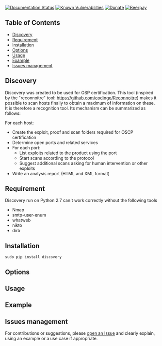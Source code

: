 [![Documentation Status](https://readthedocs.org/projects/discovery-tool/badge/?version=latest)](https://discovery-tool.readthedocs.io/en/latest/?badge=latest)
[![Known Vulnerabilities](https://snyk.io/test/github/EmilienPer/Discovery/badge.svg?targetFile=requirements.txt)](https://snyk.io/test/github/EmilienPer/Discovery?targetFile=requirements.txt)
[![Donate](https://img.shields.io/badge/donate-paypal-orange.svg)](https://www.paypal.me/EmilienPer)
[![Beerpay](https://beerpay.io/EmilienPer/Discovery/badge.svg?style=plastic)](https://beerpay.io/EmilienPer/Discovery)
## Table of Contents
   * [Discovery](#discovery)
   * [Requirement](#requirement)
   * [Installation](#installation)
   * [Options](#options)
   * [Usage](#usage)
   * [Example](#example)
   * [Issues management](#issues-management)
 
## Discovery
Discovery was created to be used for OSP certification.
This tool (inspired by the "reconnoitre" tool: https://github.com/codingo/Reconnoitre) makes it possible to scan hosts finally to obtain a maximum of information on these. It is therefore a recognition tool.
Its mechanism can be summarized as follows:

 For each host:
- Create the exploit, proof and scan folders required for OSCP certification
- Determine open ports and related services
- For each port:
    * List exploits related to the product using the port
    *  Start scans according to the protocol
    * Suggest additional scans asking for human intervention or other exploits
- Write an analysis report (HTML and XML format)
## Requirement
Discovery run on Python 2.7 can't work correctly without the following tools
- Nmap           
- smtp-user-enum 
- whatweb        
- nikto          
- dirb     
## Installation
`sudo pip install discovery`

## Options


## Usage

## Example

## Issues management
 
For contributions or suggestions, please [open an Issue](https://github.com/EmilienPer/Discovery/issues/new) and clearly explain, using an example or a use case if appropriate. 